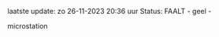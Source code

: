 laatste update: 
zo 26-11-2023 20:36   uur 
Status: FAALT - geel - 
<div class="service Y">microstation</div>